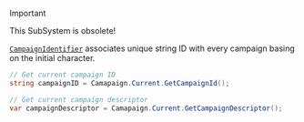 > [!IMPORTANT]
> This SubSystem is obsolete!
>

[``CampaignIdentifier``](xref:Bannerlord.ButterLib.CampaignIdentifier) associates unique string ID with every campaign basing on the initial character.
```csharp
// Get current campaign ID
string campaignID = Camapaign.Current.GetCampaignId();

// Get current campaign descriptor
var campaignDescriptor = Camapaign.Current.GetCampaignDescriptor();
```
